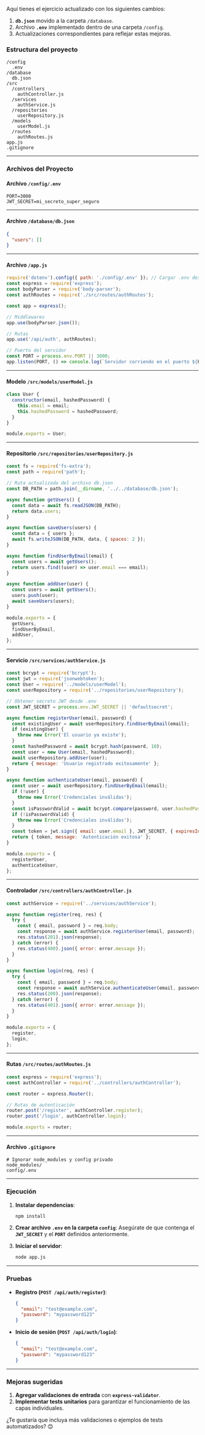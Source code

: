Aquí tienes el ejercicio actualizado con los siguientes cambios:

1. **`db.json`** movido a la carpeta `/database`.  
2. Archivo **`.env`** implementado dentro de una carpeta `/config`.  
3. Actualizaciones correspondientes para reflejar estas mejoras.

### **Estructura del proyecto**
```plaintext
/config
  .env
/database
  db.json
/src
  /controllers
    authController.js
  /services
    authService.js
  /repositories
    userRepository.js
  /models
    userModel.js
  /routes
    authRoutes.js
app.js
.gitignore
```

---

### **Archivos del Proyecto**

#### **Archivo `/config/.env`**
```plaintext
PORT=3000
JWT_SECRET=mi_secreto_super_seguro
```

---

#### **Archivo `/database/db.json`**
```json
{
  "users": []
}
```

---

#### **Archivo `/app.js`**
```javascript
require('dotenv').config({ path: './config/.env' }); // Cargar .env desde config
const express = require('express');
const bodyParser = require('body-parser');
const authRoutes = require('./src/routes/authRoutes');

const app = express();

// Middlewares
app.use(bodyParser.json());

// Rutas
app.use('/api/auth', authRoutes);

// Puerto del servidor
const PORT = process.env.PORT || 3000;
app.listen(PORT, () => console.log(`Servidor corriendo en el puerto ${PORT}`));
```

---

#### **Modelo `/src/models/userModel.js`**
```javascript
class User {
  constructor(email, hashedPassword) {
    this.email = email;
    this.hashedPassword = hashedPassword;
  }
}

module.exports = User;
```

---

#### **Repositorio `/src/repositories/userRepository.js`**
```javascript
const fs = require('fs-extra');
const path = require('path');

// Ruta actualizada del archivo db.json
const DB_PATH = path.join(__dirname, '../../database/db.json');

async function getUsers() {
  const data = await fs.readJSON(DB_PATH);
  return data.users;
}

async function saveUsers(users) {
  const data = { users };
  await fs.writeJSON(DB_PATH, data, { spaces: 2 });
}

async function findUserByEmail(email) {
  const users = await getUsers();
  return users.find((user) => user.email === email);
}

async function addUser(user) {
  const users = await getUsers();
  users.push(user);
  await saveUsers(users);
}

module.exports = {
  getUsers,
  findUserByEmail,
  addUser,
};
```

---

#### **Servicio `/src/services/authService.js`**
```javascript
const bcrypt = require('bcrypt');
const jwt = require('jsonwebtoken');
const User = require('../models/userModel');
const userRepository = require('../repositories/userRepository');

// Obtener secreto JWT desde .env
const JWT_SECRET = process.env.JWT_SECRET || 'defaultsecret';

async function registerUser(email, password) {
  const existingUser = await userRepository.findUserByEmail(email);
  if (existingUser) {
    throw new Error('El usuario ya existe');
  }
  const hashedPassword = await bcrypt.hash(password, 10);
  const user = new User(email, hashedPassword);
  await userRepository.addUser(user);
  return { message: 'Usuario registrado exitosamente' };
}

async function authenticateUser(email, password) {
  const user = await userRepository.findUserByEmail(email);
  if (!user) {
    throw new Error('Credenciales inválidas');
  }
  const isPasswordValid = await bcrypt.compare(password, user.hashedPassword);
  if (!isPasswordValid) {
    throw new Error('Credenciales inválidas');
  }
  const token = jwt.sign({ email: user.email }, JWT_SECRET, { expiresIn: '1h' });
  return { token, message: 'Autenticación exitosa' };
}

module.exports = {
  registerUser,
  authenticateUser,
};
```

---

#### **Controlador `/src/controllers/authController.js`**
```javascript
const authService = require('../services/authService');

async function register(req, res) {
  try {
    const { email, password } = req.body;
    const response = await authService.registerUser(email, password);
    res.status(201).json(response);
  } catch (error) {
    res.status(400).json({ error: error.message });
  }
}

async function login(req, res) {
  try {
    const { email, password } = req.body;
    const response = await authService.authenticateUser(email, password);
    res.status(200).json(response);
  } catch (error) {
    res.status(401).json({ error: error.message });
  }
}

module.exports = {
  register,
  login,
};
```

---

#### **Rutas `/src/routes/authRoutes.js`**
```javascript
const express = require('express');
const authController = require('../controllers/authController');

const router = express.Router();

// Rutas de autenticación
router.post('/register', authController.register);
router.post('/login', authController.login);

module.exports = router;
```

---

#### **Archivo `.gitignore`**
```plaintext
# Ignorar node_modules y config privado
node_modules/
config/.env
```

---

### **Ejecución**
1. **Instalar dependencias**:
   ```bash
   npm install
   ```

2. **Crear archivo `.env` en la carpeta `config`**:
   Asegúrate de que contenga el **`JWT_SECRET`** y el **`PORT`** definidos anteriormente.

3. **Iniciar el servidor**:
   ```bash
   node app.js
   ```

---

### **Pruebas**
- **Registro (`POST /api/auth/register`)**:
  ```json
  {
    "email": "test@example.com",
    "password": "mypassword123"
  }
  ```
- **Inicio de sesión (`POST /api/auth/login`)**:
  ```json
  {
    "email": "test@example.com",
    "password": "mypassword123"
  }
  ```

---

### **Mejoras sugeridas**
1. **Agregar validaciones de entrada** con **`express-validator`**.
2. **Implementar tests unitarios** para garantizar el funcionamiento de las capas individuales.

¿Te gustaría que incluya más validaciones o ejemplos de tests automatizados? 😊
